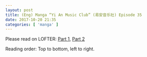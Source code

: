 ```yaml
---
layout: post
title: (Eng) Manga “Yi An Music Club” (易安音乐社) Episode 35
date: 2017-10-20 21:35
categories: [ 'manga' ]
---
```


Please read on LOFTER: [Part 1](http://quadrifolium.lofter.com/post/1d4edd3a_116f655e), [Part 2](http://quadrifolium.lofter.com/post/1d4edd3a_116f6562)

Reading order: Top to bottom, left to right.
